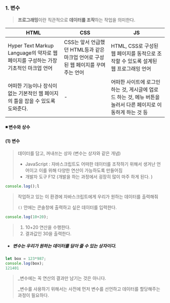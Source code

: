 ### 1. 변수

> **프로그래밍**이란 직관적으로 **데이터를 조작**하는 작업을 의미한다. 

| HTML                                                         | CSS                                                          | JS                                                           |
| ------------------------------------------------------------ | ------------------------------------------------------------ | ------------------------------------------------------------ |
| Hyper Text Markup Language의 약자로 웹 페이지를 구성하는 가장 기초적인 마크업 언어 | CSS는 앞서 언급했던 HTML등과 같은 마크업 언어로 구성된 웹 페이지를 꾸며주는 언어 | HTML, CSS로 구성된 웹 페이지를 동적으로 조작할 수 있도록 설계된 웹 프로그래밍 언어 |
| 어떠한 기능이나 장식이 없는 기본적인 웹 페이지의 틀을 잡을 수 있도록 도와준다. | -                                                            | 어떠한 사이트에 로그인하는 것, 게시글에 업로드 하는 것, 메뉴 버튼을 눌러서 다른 페이지로 이동하게 하는 것 등 |



#### ◾ 변수와 상수 

#### (1) 변수 

> 데이터를 담고, 꺼내쓰는 상자 (변수는 상자와 같은 개념)
>
> * JavaScript : 자바스크립트도 어떠한 데이터를 조작하기 위해서 생겨난 언어이고 이를 위해 다양한 연산이 가능하도록 만들어짐 
> * 개발자 도구 F12 (개발을 하는 과정에서 굉장히 많이 마주 하게 된다. )

```javascript
console.log();l
```

> 작업하고 있는 이 환경에 자바스크립트에게 우리가 원하는 데이터를 출력해줘 
>
> `()` 안에는 콘솔창에 출력하고 싶은 데이터를 입력한다. 

```javascript
console.log(10+20);
```

> 1. 10+20 연산을 수행한다. 
> 2. 결과값인 30을 출력한다. 



* #####  변수는 우리가 원하는 데이터를 담아 줄 수 있는 상자이다. 

```javascript
let box = 123*987;
console.log(box);
121401
```

> _변수에는 꼭 연산의 결과만 남기는 것은 아니다. 
>
> _변수를 사용하기 위해서는 사전에 먼저 변수를 선언하고 데이터를 할당해주는 과정이 필요하다. 